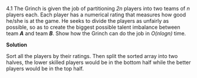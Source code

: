 4.1 The Grinch is given the job of partitioning *2n* players into two teams of *n* players each. Each player has a numerical rating that measures how good he/she is at the game. He seeks to divide the players as unfairly as possible, so as to create the biggest possible talent imbalance between team ***A*** and team ***B***. Show how the Grinch can do the job in *O(nlogn)* time.

**Solution**

Sort all the players by their ratings. Then split the sorted array into two halves, the lower skilled players would be in the bottom half while the better players would be in the top half.